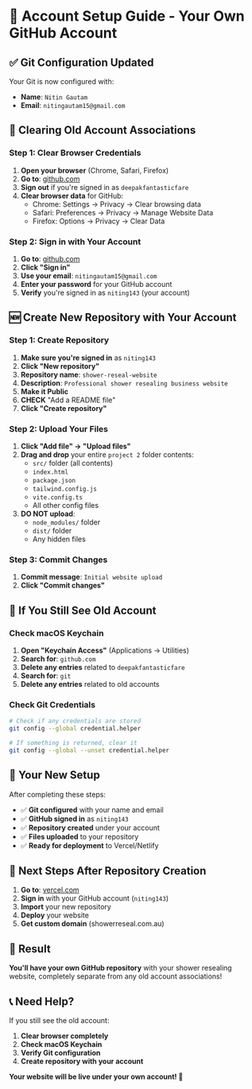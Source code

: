 # 🔐 Account Setup Guide - Your Own GitHub Account

## ✅ **Git Configuration Updated**

Your Git is now configured with:
- **Name**: `Nitin Gautam`
- **Email**: `nitingautam15@gmail.com`

## 🚫 **Clearing Old Account Associations**

### **Step 1: Clear Browser Credentials**
1. **Open your browser** (Chrome, Safari, Firefox)
2. **Go to**: [github.com](https://github.com)
3. **Sign out** if you're signed in as `deepakfantasticfare`
4. **Clear browser data** for GitHub:
   - Chrome: Settings → Privacy → Clear browsing data
   - Safari: Preferences → Privacy → Manage Website Data
   - Firefox: Options → Privacy → Clear Data

### **Step 2: Sign in with Your Account**
1. **Go to**: [github.com](https://github.com)
2. **Click "Sign in"**
3. **Use your email**: `nitingautam15@gmail.com`
4. **Enter your password** for your GitHub account
5. **Verify** you're signed in as `niting143` (your account)

## 🆕 **Create New Repository with Your Account**

### **Step 1: Create Repository**
1. **Make sure you're signed in** as `niting143`
2. **Click "New repository"**
3. **Repository name**: `shower-reseal-website`
4. **Description**: `Professional shower resealing business website`
5. **Make it Public**
6. **CHECK** "Add a README file"
7. **Click "Create repository"**

### **Step 2: Upload Your Files**
1. **Click "Add file" → "Upload files"**
2. **Drag and drop** your entire `project 2` folder contents:
   - `src/` folder (all contents)
   - `index.html`
   - `package.json`
   - `tailwind.config.js`
   - `vite.config.ts`
   - All other config files
3. **DO NOT upload**:
   - `node_modules/` folder
   - `dist/` folder
   - Any hidden files

### **Step 3: Commit Changes**
1. **Commit message**: `Initial website upload`
2. **Click "Commit changes"**

## 🔧 **If You Still See Old Account**

### **Check macOS Keychain**
1. **Open "Keychain Access"** (Applications → Utilities)
2. **Search for**: `github.com`
3. **Delete any entries** related to `deepakfantasticfare`
4. **Search for**: `git`
5. **Delete any entries** related to old accounts

### **Check Git Credentials**
```bash
# Check if any credentials are stored
git config --global credential.helper

# If something is returned, clear it
git config --global --unset credential.helper
```

## 🎯 **Your New Setup**

After completing these steps:
- ✅ **Git configured** with your name and email
- ✅ **GitHub signed in** as `niting143`
- ✅ **Repository created** under your account
- ✅ **Files uploaded** to your repository
- ✅ **Ready for deployment** to Vercel/Netlify

## 🚀 **Next Steps After Repository Creation**

1. **Go to**: [vercel.com](https://vercel.com)
2. **Sign in** with your GitHub account (`niting143`)
3. **Import** your new repository
4. **Deploy** your website
5. **Get custom domain** (showerreseal.com.au)

## 🎉 **Result**

**You'll have your own GitHub repository** with your shower resealing website, completely separate from any old account associations!

## 📞 **Need Help?**

If you still see the old account:
1. **Clear browser completely**
2. **Check macOS Keychain**
3. **Verify Git configuration**
4. **Create repository with your account**

**Your website will be live under your own account! 🚀**
